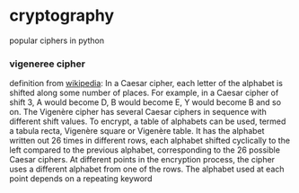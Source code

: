 # cryptography
popular ciphers in python
### vigeneree cipher
definition from [wikipedia](https://en.wikipedia.org/wiki/Vigen%C3%A8re_cipher):
In a Caesar cipher, each letter of the alphabet is shifted along some number of places. For example, in a Caesar cipher of shift 3, A would become D, B would become E, Y would become B and so on. The Vigenère cipher has several Caesar ciphers in sequence with different shift values.
To encrypt, a table of alphabets can be used, termed a tabula recta, Vigenère square or Vigenère table. It has the alphabet written out 26 times in different rows, each alphabet shifted cyclically to the left compared to the previous alphabet, corresponding to the 26 possible Caesar ciphers. At different points in the encryption process, the cipher uses a different alphabet from one of the rows. The alphabet used at each point depends on a repeating keyword
